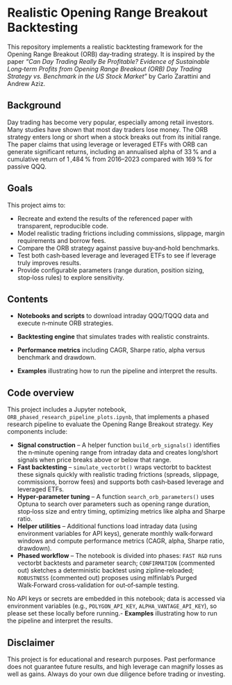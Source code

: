 # Realistic Opening Range Breakout Backtesting

This repository implements a realistic backtesting framework for the Opening Range Breakout (ORB) day‑trading strategy. It is inspired by the paper *“Can Day Trading Really Be Profitable? Evidence of Sustainable Long‑term Profits from Opening Range Breakout (ORB) Day Trading Strategy vs. Benchmark in the US Stock Market”* by Carlo Zarattini and Andrew Aziz.

## Background
Day trading has become very popular, especially among retail investors. Many studies have shown that most day traders lose money.  The ORB strategy enters long or short when a stock breaks out from its initial range.  The paper claims that using leverage or leveraged ETFs with ORB can generate significant returns, including an annualised alpha of 33 % and a cumulative return of 1 ,484 % from 2016–2023 compared with 169 % for passive QQQ.

## Goals
This project aims to:

- Recreate and extend the results of the referenced paper with transparent, reproducible code.
- Model realistic trading frictions including commissions, slippage, margin requirements and borrow fees.
- Compare the ORB strategy against passive buy‑and‑hold benchmarks.
- Test both cash‑based leverage and leveraged ETFs to see if leverage truly improves results.
- Provide configurable parameters (range duration, position sizing, stop‑loss rules) to explore sensitivity.

## Contents
- **Notebooks and scripts** to download intraday QQQ/TQQQ data and execute n‑minute ORB strategies.
- **Backtesting engine** that simulates trades with realistic constraints.
- **Performance metrics** including CAGR, Sharpe ratio, alpha versus benchmark and drawdown.

- **Examples** illustrating how to run the pipeline and interpret the results.


## Code overview

This project includes a Jupyter notebook, `ORB_phased_research_pipeline_plots.ipynb`, that implements a phased research pipeline to evaluate the Opening Range Breakout strategy.  Key components include:

- **Signal construction** – A helper function `build_orb_signals()` identifies the n‑minute opening range from intraday data and creates long/short signals when price breaks above or below that range.
- **Fast backtesting** – `simulate_vectorbt()` wraps vectorbt to backtest these signals quickly with realistic trading frictions (spreads, slippage, commissions, borrow fees) and supports both cash‑based leverage and leveraged ETFs.
- **Hyper‑parameter tuning** – A function `search_orb_parameters()` uses Optuna to search over parameters such as opening range duration, stop‑loss size and entry timing, optimizing metrics like alpha and Sharpe ratio.
- **Helper utilities** – Additional functions load intraday data (using environment variables for API keys), generate monthly walk‑forward windows and compute performance metrics (CAGR, alpha, Sharpe ratio, drawdown).
- **Phased workflow** – The notebook is divided into phases: `FAST R&D` runs vectorbt backtests and parameter search; `CONFIRMATION` (commented out) sketches a deterministic backtest using zipline‑reloaded; `ROBUSTNESS` (commented out) proposes using mlfinlab’s Purged Walk‑Forward cross‑validation for out‑of‑sample testing.

No API keys or secrets are embedded in this notebook; data is accessed via environment variables (e.g., `POLYGON_API_KEY`, `ALPHA_VANTAGE_API_KEY`), so please set these locally before running.- **Examples** illustrating how to run the pipeline and interpret the results.

## Disclaimer
This project is for educational and research purposes.  Past performance does not guarantee future results, and high leverage can magnify losses as well as gains.  Always do your own due diligence before trading or investing.
